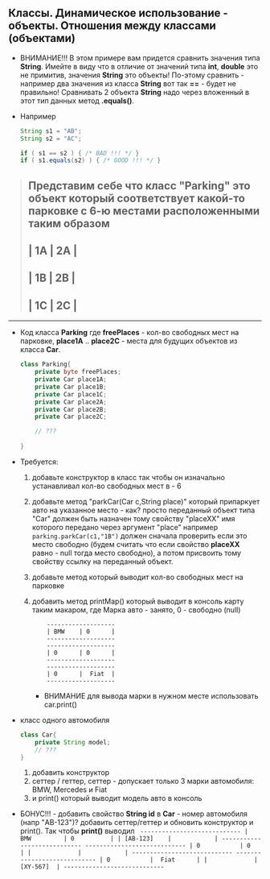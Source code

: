 ## Классы. Динамическое использование - объекты. Отношения между классами (объектами)

* ВНИМАНИЕ!!! В этом примере вам придется сравнить значения типа **String**. Имейте в виду что в отличие от значений типа **int**, **double** это не примитив, значения **String** это объекты! По-этому сравнить - например два значения из класса **String** вот так **==** - будет не правильно! Сравнивать 2 объекта **String** надо через вложенный в этот тип данных метод **.equals()**.

* Например 
    ```java
    String s1 = "AB";
    String s2 = "AC";

    if ( s1 == s2 ) { /* BAD !!! */ }
    if ( s1.equals(s2) ) { /* GOOD !!! */ }
    ```


> Представим себе что класс "Parking" это объект который соответствует
> какой-то парковке с 6-ю местами расположенными таким образом
> -----------
> | 1A | 2A |
> -----------
> | 1B | 2B |
> -----------
> | 1C | 2C |
> -----------

---

* Код класса **Parking** где **freePlaces** - кол-во свободных мест на парковке, **place1A** .. **place2C** - места для будущих объектов из класса **Car**.
    ```java
    class Parking{
        private byte freePlaces; 
        private Car place1A;
        private Car place1B;
        private Car place1C;
        private Car place2A;
        private Car place2B;
        private Car place2C;

        // ???
        
    }
    ```
* Требуется:
  1. добавьте конструктор в класс так чтобы он изначально устанавливал кол-во свободных мест в - 6

  2. добавьте метод "parkCar(Car c,String place)" который припаркует авто на указанное место - как? просто переданный объект типа "Car" должен быть назначен тому свойству "placeXX" имя которого передано через аргумент "place"  например ```parking.parkCar(c1,"1B")``` должен сначала проверить если это место свободно (будем считать что если свойство **placeXX** равно - null тогда место свободно), а потом присвоить тому свойству ссылку на переданный объект.

  3. добавьте метод который выводит кол-во свободных мест на парковке

  4. добавить метод printMap() который выводит в консоль карту таким макаром, где Марка авто - занято, 0 - свободно (null)
        ``` 
            -------------------
            | BMW    | 0      |
            -------------------
            -------------------
            | 0      | 0      |
            -------------------
            -------------------
            | 0      |  Fiat  |
            -------------------
        ```   
        
        * ВНИМАНИЕ для вывода марки в нужном месте использовать car.print()     
         

* класс одного автомобиля
 
    ```java 
    class Car{
        private String model;
        // ???
    }      
    ```  
    1. добавить конструктор
    2. сеттер / геттер, сеттер - допускает только 3 марки автомобиля: BMW, Mercedes и Fiat
    3. и print() который выводит модель авто в консоль


* БОНУС!!! - добавить свойство **String id** в **Car** - номер автомобиля (напр "AB-123")? добавить сеттер/геттер и обновить конструктор и print(). Так чтобы **print()** выводил
        ``` 
            ----------------------------
            | BMW         | 0          |
            | [AB-123]    |            |
            ----------------------------
            ----------------------------
            | 0           | 0          |
            |             |            |
            ----------------------------
            ----------------------------
            | 0           |  Fiat      |
            |             |  [XY-567]  |
            ----------------------------
        ```  